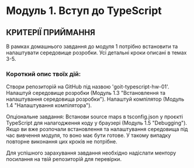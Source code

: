 # Модуль 1. Вступ до TypeScript

## КРИТЕРІЇ ПРИЙМАННЯ

В рамках домашнього завдання до модуля 1 потрібно встановити та налаштувати
середовище розробки. Усі детальні кроки описані в темах 3-5.

### Короткий опис твоїх дій:

Створи репозиторій на GitHub під назвою 'goit-typescript-hw-01'. Налаштуй
середовище розробки (Модуль 1.3 "Встановлення та налаштування середовища
розробки"). Налаштуй компілятор (Модуль 1.4 "Налаштування компілятора").

Опціональне завдання: Встанови source maps в tsconfig.json у проєкті TypeScript
для налагодження коду у браузері (Модуль 1.5 "Debugging"). Якщо ви вже розпочали
встановлення та налаштування середовища під час вивчення модуля, то воно має
бути готове. У такому випадку повторне виконання цих кроків не потрібне.

Для успішного зарахування завдання необхідно надіслати ментору посилання на твій
репозиторій для перевірки.
